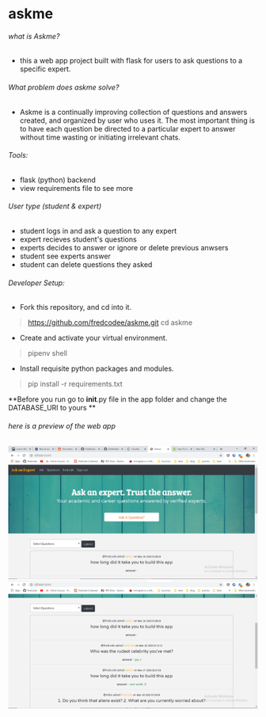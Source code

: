 # askme
###### what is Askme?
- this a web app project  built with flask for users to ask questions to a specific expert.

###### What problem does askme solve?
- Askme is a continually improving collection of questions and answers created, and organized by user who uses it.
The most important thing is to have each question be directed to a particular expert to answer without time wasting or initiating irrelevant chats.

###### Tools:
- flask (python) backend
- view requirements file to see more

###### User type (student & expert)
- student logs in and ask a question to any expert
- expert recieves student's questions 
- experts decides to answer or ignore or delete previous anwsers
- student see experts answer
- student can delete questions they asked

###### Developer Setup:
- Fork this repository, and cd into it.
> https://github.com/fredcodee/askme.git
> cd askme

- Create and activate your virtual environment.
> pipenv shell

- Install requisite python packages and modules.
> pip install -r requirements.txt

**Before you run go to __init__.py file in the app folder and change the DATABASE_URI to yours **

###### here is a preview of the web app
![alt text](https://github.com/fredcodee/askme/blob/master/askpreview.png)
![alt text](https://github.com/fredcodee/askme/blob/master/askpreview2.png)


